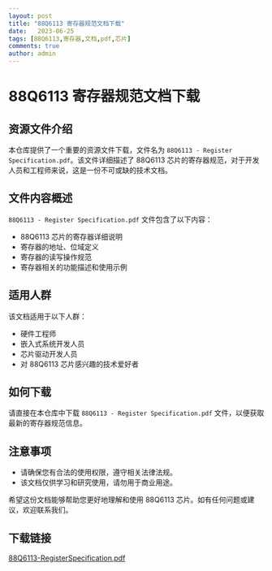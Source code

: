 ```yaml
---
layout: post
title: "88Q6113 寄存器规范文档下载"
date:   2023-06-25
tags: [88Q6113,寄存器,文档,pdf,芯片]
comments: true
author: admin
---
```

# 88Q6113 寄存器规范文档下载

## 资源文件介绍

本仓库提供了一个重要的资源文件下载，文件名为 `88Q6113 - Register Specification.pdf`。该文件详细描述了 88Q6113 芯片的寄存器规范，对于开发人员和工程师来说，这是一份不可或缺的技术文档。

## 文件内容概述

`88Q6113 - Register Specification.pdf` 文件包含了以下内容：

- 88Q6113 芯片的寄存器详细说明
- 寄存器的地址、位域定义
- 寄存器的读写操作规范
- 寄存器相关的功能描述和使用示例

## 适用人群

该文档适用于以下人群：

- 硬件工程师
- 嵌入式系统开发人员
- 芯片驱动开发人员
- 对 88Q6113 芯片感兴趣的技术爱好者

## 如何下载

请直接在本仓库中下载 `88Q6113 - Register Specification.pdf` 文件，以便获取最新的寄存器规范信息。

## 注意事项

- 请确保您有合法的使用权限，遵守相关法律法规。
- 该文档仅供学习和研究使用，请勿用于商业用途。

希望这份文档能够帮助您更好地理解和使用 88Q6113 芯片。如有任何问题或建议，欢迎联系我们。

## 下载链接

[88Q6113-RegisterSpecification.pdf](https://pan.quark.cn/s/5945451f2f0e)